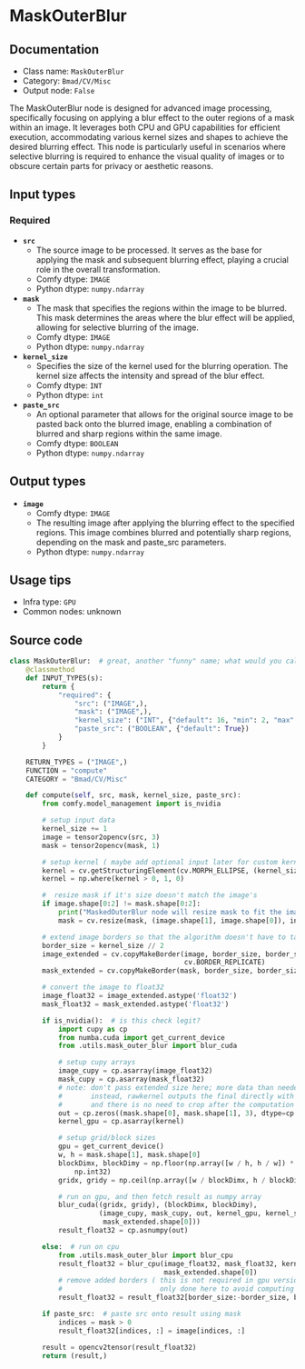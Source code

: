 # MaskOuterBlur
## Documentation
- Class name: `MaskOuterBlur`
- Category: `Bmad/CV/Misc`
- Output node: `False`

The MaskOuterBlur node is designed for advanced image processing, specifically focusing on applying a blur effect to the outer regions of a mask within an image. It leverages both CPU and GPU capabilities for efficient execution, accommodating various kernel sizes and shapes to achieve the desired blurring effect. This node is particularly useful in scenarios where selective blurring is required to enhance the visual quality of images or to obscure certain parts for privacy or aesthetic reasons.
## Input types
### Required
- **`src`**
    - The source image to be processed. It serves as the base for applying the mask and subsequent blurring effect, playing a crucial role in the overall transformation.
    - Comfy dtype: `IMAGE`
    - Python dtype: `numpy.ndarray`
- **`mask`**
    - The mask that specifies the regions within the image to be blurred. This mask determines the areas where the blur effect will be applied, allowing for selective blurring of the image.
    - Comfy dtype: `IMAGE`
    - Python dtype: `numpy.ndarray`
- **`kernel_size`**
    - Specifies the size of the kernel used for the blurring operation. The kernel size affects the intensity and spread of the blur effect.
    - Comfy dtype: `INT`
    - Python dtype: `int`
- **`paste_src`**
    - An optional parameter that allows for the original source image to be pasted back onto the blurred image, enabling a combination of blurred and sharp regions within the same image.
    - Comfy dtype: `BOOLEAN`
    - Python dtype: `numpy.ndarray`
## Output types
- **`image`**
    - Comfy dtype: `IMAGE`
    - The resulting image after applying the blurring effect to the specified regions. This image combines blurred and potentially sharp regions, depending on the mask and paste_src parameters.
    - Python dtype: `numpy.ndarray`
## Usage tips
- Infra type: `GPU`
- Common nodes: unknown


## Source code
```python
class MaskOuterBlur:  # great, another "funny" name; what would you call this?
    @classmethod
    def INPUT_TYPES(s):
        return {
            "required": {
                "src": ("IMAGE",),
                "mask": ("IMAGE",),
                "kernel_size": ("INT", {"default": 16, "min": 2, "max": 150, "step": 2}),
                "paste_src": ("BOOLEAN", {"default": True})
            }
        }

    RETURN_TYPES = ("IMAGE",)
    FUNCTION = "compute"
    CATEGORY = "Bmad/CV/Misc"

    def compute(self, src, mask, kernel_size, paste_src):
        from comfy.model_management import is_nvidia

        # setup input data
        kernel_size += 1
        image = tensor2opencv(src, 3)
        mask = tensor2opencv(mask, 1)

        # setup kernel ( maybe add optional input later for custom kernel? )
        kernel = cv.getStructuringElement(cv.MORPH_ELLIPSE, (kernel_size, kernel_size))
        kernel = np.where(kernel > 0, 1, 0)

        #  resize mask if it's size doesn't match the image's
        if image.shape[0:2] != mask.shape[0:2]:
            print("MaskedOuterBlur node will resize mask to fit the image.")
            mask = cv.resize(mask, (image.shape[1], image.shape[0]), interpolation=cv.INTER_LINEAR)

        # extend image borders so that the algorithm doesn't have to take them into account
        border_size = kernel_size // 2
        image_extended = cv.copyMakeBorder(image, border_size, border_size, border_size, border_size,
                                           cv.BORDER_REPLICATE)
        mask_extended = cv.copyMakeBorder(mask, border_size, border_size, border_size, border_size, cv.BORDER_REPLICATE)

        # convert the image to float32
        image_float32 = image_extended.astype('float32')
        mask_float32 = mask_extended.astype('float32')

        if is_nvidia():  # is this check legit?
            import cupy as cp
            from numba.cuda import get_current_device
            from .utils.mask_outer_blur import blur_cuda

            # setup cupy arrays
            image_cupy = cp.asarray(image_float32)
            mask_cupy = cp.asarray(mask_float32)
            # note: don't pass extended size here; more data than needed to retrieve from gpu.
            #       instead, rawkernel outputs the final directly with the kernel size in mind
            #       and there is no need to crop after the computation
            out = cp.zeros((mask.shape[0], mask.shape[1], 3), dtype=cp.float32)
            kernel_gpu = cp.asarray(kernel)

            # setup grid/block sizes
            gpu = get_current_device()
            w, h = mask.shape[1], mask.shape[0]
            blockDimx, blockDimy = np.floor(np.array([w / h, h / w]) * gpu.MAX_THREADS_PER_BLOCK ** (1 / 2)).astype(
                np.int32)
            gridx, gridy = np.ceil(np.array([w / blockDimx, h / blockDimy])).astype(np.int32)

            # run on gpu, and then fetch result as numpy array
            blur_cuda((gridx, gridy), (blockDimx, blockDimy),
                      (image_cupy, mask_cupy, out, kernel_gpu, kernel_size, mask_extended.shape[1],
                       mask_extended.shape[0]))
            result_float32 = cp.asnumpy(out)

        else:  # run on cpu
            from .utils.mask_outer_blur import blur_cpu
            result_float32 = blur_cpu(image_float32, mask_float32, kernel, kernel_size, mask_extended.shape[1],
                                      mask_extended.shape[0])
            # remove added borders ( this is not required in gpu version;
            #                        only done here to avoid computing two sets of coordinates for every pixel )
            result_float32 = result_float32[border_size:-border_size, border_size:-border_size, :]

        if paste_src:  # paste src onto result using mask
            indices = mask > 0
            result_float32[indices, :] = image[indices, :]

        result = opencv2tensor(result_float32)
        return (result,)

```
